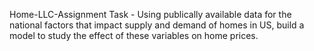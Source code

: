 Home-LLC-Assignment
Task - Using publically available data for the national factors that impact supply and demand of homes in US, build a model to study the effect of these variables on home prices.

